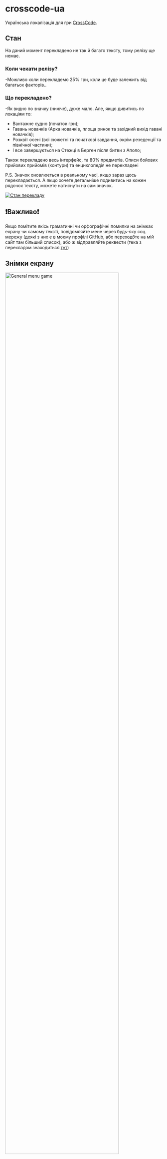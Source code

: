 # crosscode-ua
Українська локалізація для гри [CrossCode](https://store.steampowered.com/app/368340/CrossCode/).


## Стан
На даний момент перекладено не так й багато тексту, тому релізу ще немає.

### Коли чекати релізу?
-Можливо коли перекладемо 25% гри, коли це буде залежить від багатьох факторів..

### Що перекладено?
-Як видно по значку (нижче), дуже мало. Але, якщо дивитись по локаціям то:
- Вантажне судно (початок гри);
- Гавань новачків (Арка новачків, площа ринок та західний вихід гавані новачків);
- Розквіт осені (всі сюжетні та початкові завдання, окрім резеденції та північної частини);
- І все завершується на Стежці в Берген після битви з Аполо;

Також перекладено весь інтерфейс, та 80% предметів. Описи бойових прийових прийомів (контури) та енциклопедія не перекладені

P.S. Значок оновлюється в реальному часі, якщо зараз щось перекладається. А якщо хочете детальніше подивитись на кожен рядочок тексту, можете натиснути на сам значок.

[![Стан перекладу](https://weblate.openkrosskod.org/widgets/crosscode/uk/svg-badge.svg)](https://weblate.openkrosskod.org/engage/crosscode/uk/)

## ❗Важливо❗

Якщо помітите якісь граматичні чи орфографічні помилки на знімках екрану чи самому тексті, повідомляйте мене через будь-яку соц. мережу (деякі з них є в моєму профілі GitHub, або переходбте на мій сайт там більший список), або ж відправляйте реквести (тека з перекладом знаходиться [тут](https://github.com/IndiMops/crosscode-ua/tree/main/packs))

## Знімки екрану

<img width="85%" alt="General menu game" src="https://media.discordapp.net/attachments/937796754026414110/955548044043112459/unknown.png">
<img width="85%" alt="Options menu game" src="https://media.discordapp.net/attachments/937796754026414110/955548044257034260/unknown.png">
<img width="85%" alt="Dialog 1" src="https://media.discordapp.net/attachments/937796754026414110/955455699461226506/unknown.png">
<img width="85%" alt="Dialog 2" src="https://media.discordapp.net/attachments/937796754026414110/955455697892556830/unknown.png">
<img width="85%" alt="Dialog 3" src="https://media.discordapp.net/attachments/939569454390603837/958445277847638096/unknown.png?">
<img width="85%" alt="Dialog 3" src="https://media.discordapp.net/attachments/939569454390603837/1005969865275875409/unknown.png">
<img width="85%" alt="Dialog 3" src="https://media.discordapp.net/attachments/788772787644399617/1005152296805605576/unknown.png">

